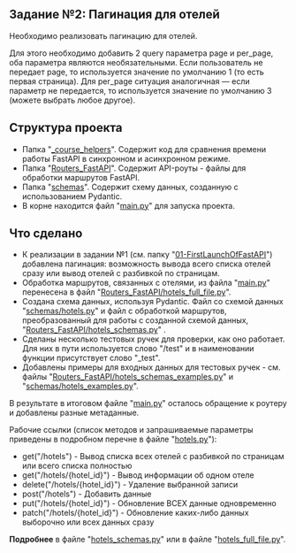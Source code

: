 ## Задание №2: Пагинация для отелей

Необходимо реализовать пагинацию для отелей.

Для этого необходимо добавить 2 query параметра page и per_page, оба параметра являются необязательными. Если пользователь не передает page, то используется значение по умолчанию 1 (то есть первая страница). Для per_page ситуация аналогичная — если параметр не передается, то используется значение по умолчанию 3 (можете выбрать любое другое).



## Структура проекта
- Папка "[_course_helpers](https://github.com/shilyas-ru/FastAPI_AS/tree/main/02_1-HotelsPagination/_course_helpers)". Содержит код для сравнения времени работы FastAPI в синхронном и асинхронном режиме.
- Папка "[Routers_FastAPI](https://github.com/shilyas-ru/FastAPI_AS/tree/main/02_1-HotelsPagination/Routers_FastAPI)". Содержит API-роуты - файлы для обработки маршрутов FastAPI.
- Папка "[schemas](https://github.com/shilyas-ru/FastAPI_AS/tree/main/02_1-HotelsPagination/schemas)". Содержит схему данных, созданную с использованием Pydantic.
- В корне находится файл "[main.py](https://github.com/shilyas-ru/FastAPI_AS/blob/main/02_1-HotelsPagination/main.py)" для запуска проекта.



## Что сделано

- К реализации в задании №1 (см. папку "[01-FirstLaunchOfFastAPI](https://github.com/shilyas-ru/FastAPI_AS/tree/main/01-FirstLaunchOfFastAPI)") добавлена пагинация: возможность вывода всего списка отелей сразу или вывод отелей с разбивкой по страницам.
- Обработка маршрутов, связанных с отелями, из файла "[main.py](https://github.com/shilyas-ru/FastAPI_AS/blob/main/01-FirstLaunchOfFastAPI/main.py)" перенесена в файл "[Routers_FastAPI/hotels_full_file.py](https://github.com/shilyas-ru/FastAPI_AS/blob/main/02_1-HotelsPagination/Routers_FastAPI/hotels_full_file.py)".
- Создана схема данных, используя Pydantic. Файл со схемой данных "[schemas/hotels.py](https://github.com/shilyas-ru/FastAPI_AS/blob/main/02_1-HotelsPagination/schemas/hotels.py)" и файл с обработкой маршрутов, преобразованный для работы с созданной схемой данных, "[Routers_FastAPI/hotels_schemas.py](https://github.com/shilyas-ru/FastAPI_AS/blob/main/02_1-HotelsPagination/Routers_FastAPI/hotels_schemas.py)" .
- Сделаны несколько тестовых ручек для проверки, как оно работает. Для них в пути используется слово "/test" и в наименовании функции присутствует слово "_test".
- Добавлены примеры для входных данных для тестовых ручек - см. файлы "[Routers_FastAPI/hotels_schemas_examples.py](https://github.com/shilyas-ru/FastAPI_AS/blob/main/02_1-HotelsPagination/Routers_FastAPI/hotels_schemas_examples.py)" и "[schemas/hotels_examples.py](https://github.com/shilyas-ru/FastAPI_AS/blob/main/02_1-HotelsPagination/schemas/hotels_examples.py)".

В результате в итоговом файле "[main.py](https://github.com/shilyas-ru/FastAPI_AS/blob/main/02_1-HotelsPagination/main.py)" осталось обращение к роутеру и добавлены разные метаданные.



Рабочие ссылки (список методов и запрашиваемые параметры приведены в подробном перечне в файле "[hotels.py](https://github.com/shilyas-ru/FastAPI_AS/blob/main/02_1-HotelsPagination/Routers_FastAPI/hotels.py)"):
- get("/hotels") - Вывод списка всех отелей с разбивкой по страницам или всего списка полностью
- get("/hotels/{hotel_id}") - Вывод информации об одном отеле
- delete("/hotels/{hotel_id}") - Удаление выбранной записи
- post("/hotels") - Добавить данные
- put("/hotels/{hotel_id}") - Обновление ВСЕХ данные одновременно
- patch("/hotels/{hotel_id}") - Обновление каких-либо данных выборочно или всех данных сразу


**Подробнее** в файле "[hotels_schemas.py](https://github.com/shilyas-ru/FastAPI_AS/blob/main/02_1-HotelsPagination/Routers_FastAPI/hotels_schemas.py)" или в файле "[hotels_full_file.py](https://github.com/shilyas-ru/FastAPI_AS/blob/main/02_1-HotelsPagination/Routers_FastAPI/hotels_full_file.py)".
